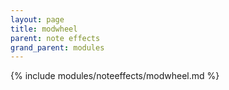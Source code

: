 ```yaml
---
layout: page
title: modwheel
parent: note effects
grand_parent: modules
---
```


{% include modules/noteeffects/modwheel.md %}
